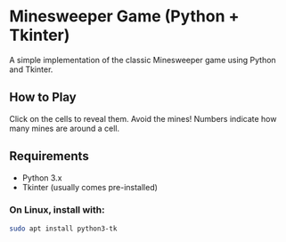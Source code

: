# Minesweeper Game (Python + Tkinter)

A simple implementation of the classic Minesweeper game using Python and Tkinter.

## How to Play

Click on the cells to reveal them. Avoid the mines! Numbers indicate how many mines are around a cell.

## Requirements

- Python 3.x
- Tkinter (usually comes pre-installed)

### On Linux, install with:
```bash
sudo apt install python3-tk
